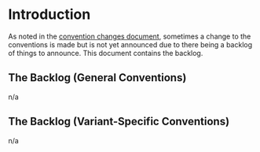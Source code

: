 # Introduction

As noted in the [convention changes document](convention-changes.md), sometimes a change to the conventions is made but is not yet announced due to there being a backlog of things to announce. This document contains the backlog.

## The Backlog (General Conventions)

n/a

## The Backlog (Variant-Specific Conventions)

n/a
